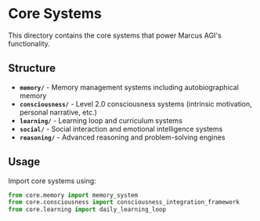 # Core Systems

This directory contains the core systems that power Marcus AGI's functionality.

## Structure

- **`memory/`** - Memory management systems including autobiographical memory
- **`consciousness/`** - Level 2.0 consciousness systems (intrinsic motivation, personal narrative, etc.)
- **`learning/`** - Learning loop and curriculum systems
- **`social/`** - Social interaction and emotional intelligence systems
- **`reasoning/`** - Advanced reasoning and problem-solving engines

## Usage

Import core systems using:
```python
from core.memory import memory_system
from core.consciousness import consciousness_integration_framework
from core.learning import daily_learning_loop
```
